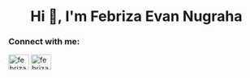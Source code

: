<h1 align="center">Hi 👋, I'm Febriza Evan Nugraha</h1>
<h3 align="left">Connect with me:</h3>
<p align="left">
<a href="https://linkedin.com/in/febrizaevan" target="blank"><img align="center" src="https://raw.githubusercontent.com/rahuldkjain/github-profile-readme-generator/master/src/images/icons/Social/linked-in-alt.svg" alt="febrizaevan" height="30" width="40" /></a>
<a href="https://instagram.com/febrizaevan" target="blank"><img align="center" src="https://raw.githubusercontent.com/rahuldkjain/github-profile-readme-generator/master/src/images/icons/Social/instagram.svg" alt="febrizaevan" height="30" width="40" /></a>
</p>
